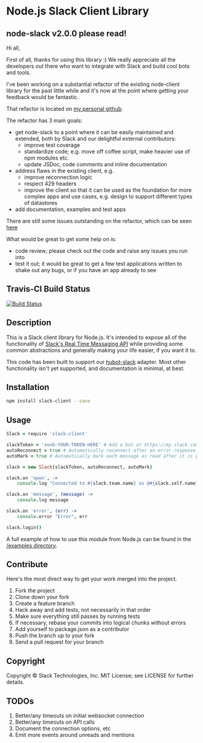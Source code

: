 # Node.js Slack Client Library

## node-slack v2.0.0 please read!

Hi all,

First of all, thanks for using this library :) We really appreciate all the developers out there who want to integrate with Slack and build cool bots and tools.

I've been working on a substantial refactor of the existing node-client library for the past little while and it's now at the point where getting your feedback would be fantastic.

That refactor is located on [my personal github](https://github.com/l12s/node-slack-client).

The refactor has 3 main goals:
- get node-slack to a point where it can be easily maintained and extended, both by Slack and our delightful external contributors:
  - improve test coverage
  - standardize code; e.g. move off coffee script, make heavier use of npm modules etc.
  - update JSDoc, code comments and inline documentation
- address flaws in the existing client, e.g.
  - improve reconnection logic
  - respect 429 headers
  - improve the client so that it can be used as the foundation for more complex apps and use cases, e.g. design to support different types of datastores
- add documentation, examples and test apps

There are still some issues outstanding on the refactor, which can be seen [here](https://github.com/l12s/node-slack-client/issues)

What would be great to get some help on is:
- code review; please check out the code and raise any issues you run into
- test it out; it would be great to get a few test applications written to shake out any bugs, or if you have an app already to see

## Travis-CI Build Status

[![Build Status](https://travis-ci.org/slackhq/node-slack-client.png?branch=master)](https://travis-ci.org/slackhq/node-slack-client)

## Description

This is a Slack client library for Node.js. It's intended to expose all of the functionality of [Slack's Real Time Messaging API](https://api.slack.com/rtm) while providing some common abstractions and generally making your life easier, if you want it to.

This code has been built to support our [hubot-slack](https://github.com/slackhq/hubot-slack) adapter. Most other functionality isn't yet supported, and documentation is minimal, at best.

## Installation
```bash
npm install slack-client --save
```

## Usage
```coffeescript
Slack = require 'slack-client'

slackToken = 'xoxb-YOUR-TOKEN-HERE' # Add a bot at https://my.slack.com/services/new/bot and copy the token here.
autoReconnect = true # Automatically reconnect after an error response from Slack.
autoMark = true # Automatically mark each message as read after it is processed.

slack = new Slack(slackToken, autoReconnect, autoMark)

slack.on 'open', ->
    console.log "Connected to #{slack.team.name} as @#{slack.self.name}"

slack.on 'message', (message) ->
    console.log message

slack.on 'error', (err) ->
    console.error "Error", err

slack.login()

```

A full example of how to use this module from Node.js can be found in the [/examples directory](https://github.com/slackhq/node-slack-client/tree/master/examples).

## Contribute

Here's the most direct way to get your work merged into the project.

1. Fork the project
2. Clone down your fork
3. Create a feature branch
4. Hack away and add tests, not necessarily in that order
5. Make sure everything still passes by running tests
6. If necessary, rebase your commits into logical chunks without errors
7. Add yourself to package.json as a contributor
8. Push the branch up to your fork
9. Send a pull request for your branch

## Copyright

Copyright &copy; Slack Technologies, Inc. MIT License; see LICENSE for further details.

## TODOs

1. Better/any timeouts on initial websocket connection
2. Better/any timeouts on API calls
3. Document the connection options, etc
4. Emit more events around unreads and mentions

